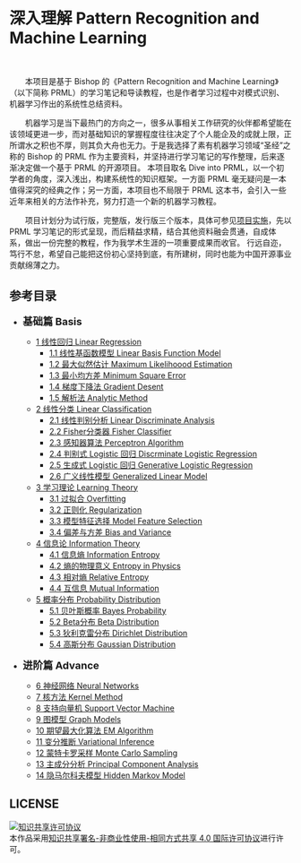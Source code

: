# 深入理解 Pattern Recognition and Machine Learning
</br>

&emsp;&emsp;本项目是基于 Bishop 的《Pattern Recognition and Machine Learning》（以下简称 PRML）的学习笔记和导读教程，也是作者学习过程中对模式识别、机器学习作出的系统性总结资料。

&emsp;&emsp;机器学习是当下最热门的方向之一，很多从事相关工作研究的伙伴都希望能在该领域更进一步，而对基础知识的掌握程度往往决定了个人能企及的成就上限，正所谓水之积也不厚，则其负大舟也无力。于是我选择了素有机器学习领域“圣经”之称的 Bishop 的 PRML 作为主要资料，并坚持进行学习笔记的写作整理，后来逐渐决定做一个基于 PRML 的开源项目。
本项目取名 Dive into PRML，以一个初学者的角度，深入浅出，构建系统性的知识框架。一方面 PRML 毫无疑问是一本值得深究的经典之作；另一方面，本项目也不局限于 PRML 这本书，会引入一些近年来相关的方法作补充，努力打造一个新的机器学习教程。

&emsp;&emsp;项目计划分为试行版，完整版，发行版三个版本，具体可参见[项目实施](./preface/experience.md)，先以 PRML 学习笔记的形式呈现，而后精益求精，结合其他资料融会贯通，自成体系，做出一份完整的教程，作为我学术生涯的一项重要成果而收官。
行远自迩，笃行不怠，希望自己能把这份初心坚持到底，有所建树，同时也能为中国开源事业贡献绵薄之力。

## 参考目录

* **<font size=4>基础篇 Basis</font>**
    * [1 线性回归 Linear Regression](./ch1_linear_regression/README.md)
        * [1.1 线性基函数模型 Linear Basis Function Model](./ch1_linear_regression/1.1_linear_basis_function_model.md) </br>
        * [1.2 最大似然估计 Maximum Likelihoood Estimation](./ch1_linear_regression/1.2_maximum_likelihoood_estimation.md) </br>
        * [1.3 最小均方差 Minimum Square Error](./ch1_linear_regression/1.3_minimum_square_error.md) </br>
        * [1.4 梯度下降法 Gradient Desent](./ch1_linear_regression/1.4_gradient_desent.md) </br>
        * [1.5 解析法 Analytic Method](./ch1_linear_regression/1.5_analytic_method.md) </br>
    * [2 线性分类 Linear Classification](./ch2_linear_classification/README.md)
        * [2.1 线性判别分析 Linear Discriminate Analysis](./ch2_linear_classification/2.1_linear_discriminate_analysis.md) </br>
        * [2.2 Fisher分类器 Fisher Classifier](./ch2_linear_classification/2.2_fisher_classifier.md) </br>
        * [2.3 感知器算法 Perceptron Algorithm](./ch2_linear_classification/2.3_perceptron_algorithm.md) </br>
        * [2.4 判别式 Logistic 回归 Discrminate Logistic Regression](./ch2_linear_classification/2.4_discriminate_logistic_regression.md) </br>
        * [2.5 生成式 Logistic 回归 Generative Logistic Regression](./ch2_linear_classification/2.5_generative_logistic_regression.md) </br>
        * [2.6 广义线性模型 Generalized Linear Model](./ch2_linear_classification/2.6_generalized_linear_model.md) </br>
    * [3 学习理论 Learning Theory](./ch3_learning_theory/README.md)
        * [3.1 过拟合 Overfitting](./ch3_learning_theory/3.1_overfitting.md)
        * [3.2 正则化 Regularization](./ch3_learning_theory/3.2_regularization.md)
        * [3.3 模型特征选择 Model Feature Selection](./ch3_learning_theory/3.3_mode_feature_selection.md)
        * [3.4 偏差与方差 Bias and Variance](./ch3_learning_theory/3.4_bias_and_variance.md)
    * [4 信息论 Information Theory](./ch4_information_theory/README.md)
        * [4.1 信息熵 Information Entropy](./ch4_information_theory/4.1_information_entropy.md)
        * [4.2 熵的物理意义 Entropy in Physics](./ch4_information_theory/4.2_entropy_in_physics.md)
        * [4.3 相对熵 Relative Entropy](./ch4_information_theory/4.3_relative_entropy.md)
        * [4.4 互信息 Mutual Information](./ch4_information_theory/4.4_mutual_information.md)
    * [5 概率分布 Probability Distribution](./ch5_probability_distribution/README.md)
        * [5.1 贝叶斯概率 Bayes Probability](./ch5_probability_distribution/5.1_bayes_probability.md)
        * [5.2 Beta分布 Beta Distribution](./ch5_probability_distribution/5.2_beta_distribution.md)
        * [5.3 狄利克雷分布 Dirichlet Distribution](./ch5_probability_distribution/5.3_dirichlet_distribution.md)
        * [5.4 高斯分布 Gaussian Distribution](./ch5_probability_distribution/5.4_gaussian_distribution.md)

* **<font size=4>进阶篇 Advance</font>**
    * [6 神经网络 Neural Networks](./ch6_neural_networks/README.md)
    * [7 核方法 Kernel Method](./ch7_kernel_method/README.md)
    * [8 支持向量机 Support Vector Machine](./ch8_support_vector_machine/README.md)
    * [9 图模型 Graph Models](./ch9_graph_model/README.md)
    * [10 期望最大化算法 EM Algorithm](./ch10_em_algorithm/README.md)
    * [11 变分推断 Variational Inference](./ch11_variational_inference/README.md)
    * [12 蒙特卡罗采样 Monte Carlo Sampling](./ch12_monte_carlo_sampling/README.md)
    * [13 主成分分析 Principal Component Analysis](./ch13_principal_component_analysis/README.md)
    * [14 隐马尔科夫模型 Hidden Markov Model](./ch14_hidden_markov_model/README.md)


## LICENSE
<a rel="license" href="http://creativecommons.org/licenses/by-nc-sa/4.0/"><img alt="知识共享许可协议" style="border-width:0" src="https://img.shields.io/badge/license-CC%20BY--NC--SA%204.0-lightgrey" /></a><br />本作品采用<a rel="license" href="http://creativecommons.org/licenses/by-nc-sa/4.0/">知识共享署名-非商业性使用-相同方式共享 4.0 国际许可协议</a>进行许可。